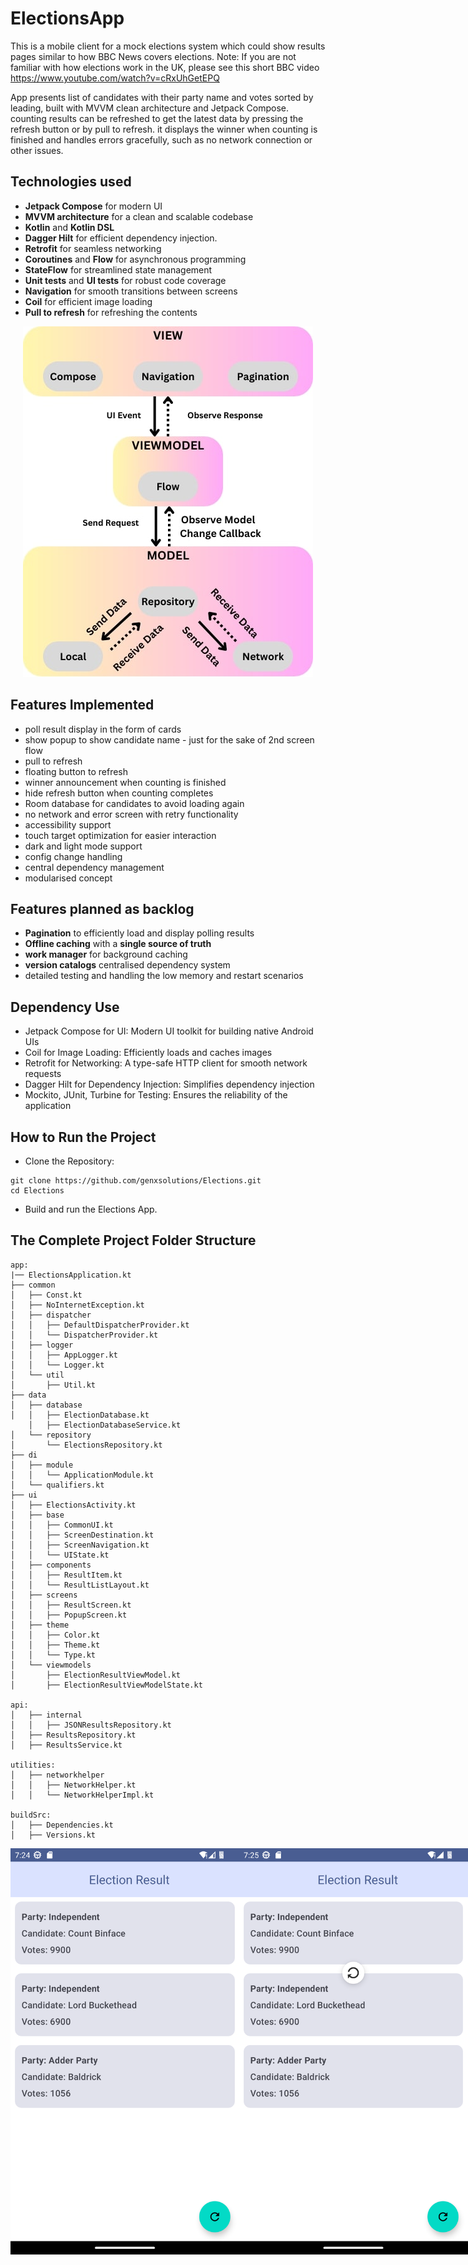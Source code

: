 # ElectionsApp
This is a mobile client for a mock elections system which could show results pages similar to how BBC News covers elections. Note: If you are not familiar with how elections work in the UK, please see this short BBC video https://www.youtube.com/watch?v=cRxUhGetEPQ

App presents list of candidates with their party name and votes sorted by leading, built with MVVM clean architecture and Jetpack Compose.
counting results can be refreshed to get the latest data by pressing the refresh button or by pull to refresh. it displays the winner when counting is finished and handles errors gracefully, such as no network connection or other issues.


## Technologies used

- **Jetpack Compose** for modern UI
- **MVVM architecture** for a clean and scalable codebase
- **Kotlin** and **Kotlin DSL**
- **Dagger Hilt** for efficient dependency injection.
- **Retrofit** for seamless networking
- **Coroutines** and **Flow** for asynchronous programming
- **StateFlow** for streamlined state management
- **Unit tests** and **UI tests** for robust code coverage
- **Navigation** for smooth transitions between screens
- **Coil** for efficient image loading
- **Pull to refresh** for refreshing the contents

<p align="center">
<img alt="screenshots"  src="https://github.com/genxsolutions/Elections/blob/main/assets/Elections_app_architecture.jpeg">
</p>

## Features Implemented

- poll result display in the form of cards
- show popup to show candidate name - just for the sake of 2nd screen flow
- pull to refresh
- floating button to refresh
- winner announcement when counting is finished
- hide refresh button when counting completes
- Room database for candidates to avoid loading again
- no network and error screen with retry functionality
- accessibility support
- touch target optimization for easier interaction
- dark and light mode support
- config change handling
- central dependency management
- modularised concept

## Features planned as backlog
- **Pagination** to efficiently load and display polling results 
- **Offline caching** with a **single source of truth**
- **work manager** for background caching
- **version catalogs** centralised dependency system 
- detailed testing and handling the low memory and restart scenarios 

## Dependency Use

- Jetpack Compose for UI: Modern UI toolkit for building native Android UIs
- Coil for Image Loading: Efficiently loads and caches images
- Retrofit for Networking: A type-safe HTTP client for smooth network requests
- Dagger Hilt for Dependency Injection: Simplifies dependency injection
- Mockito, JUnit, Turbine for Testing: Ensures the reliability of the application

## How to Run the Project

- Clone the Repository:
```
git clone https://github.com/genxsolutions/Elections.git
cd Elections
```
- Build and run the Elections App.


## The Complete Project Folder Structure

```
app:
|── ElectionsApplication.kt
├── common
│   ├── Const.kt
│   ├── NoInternetException.kt
│   ├── dispatcher
│   │   ├── DefaultDispatcherProvider.kt
│   │   └── DispatcherProvider.kt
│   ├── logger
│   │   ├── AppLogger.kt
│   │   └── Logger.kt
│   └── util
│       ├── Util.kt
├── data
│   ├── database
│   │   ├── ElectionDatabase.kt
    │   ├── ElectionDatabaseService.kt
│   └── repository
│       └── ElectionsRepository.kt
├── di
│   ├── module
│   │   └── ApplicationModule.kt
│   └── qualifiers.kt
├── ui
│   ├── ElectionsActivity.kt
│   ├── base
│   │   ├── CommonUI.kt
│   │   ├── ScreenDestination.kt
│   │   ├── ScreenNavigation.kt
│   │   └── UIState.kt
│   ├── components
│   │   ├── ResultItem.kt
│   │   └── ResultListLayout.kt
│   ├── screens
│   │   ├── ResultScreen.kt
│   │   ├── PopupScreen.kt
│   ├── theme
│   │   ├── Color.kt
│   │   ├── Theme.kt
│   │   └── Type.kt
│   └── viewmodels
│       ├── ElectionResultViewModel.kt
│       ├── ElectionResultViewModelState.kt

api:
│   ├── internal
│   │   ├── JSONResultsRepository.kt
│   ├── ResultsRepository.kt
│   ├── ResultsService.kt 

utilities:
│   ├── networkhelper
│   │   ├── NetworkHelper.kt
│   │   └── NetworkHelperImpl.kt

buildSrc:
│   ├── Dependencies.kt
│   ├── Versions.kt 

```
<div style="display: flex; justify-content: space-between;">
    <img alt="cake list"  src="https://github.com/genxsolutions/Elections/blob/main/assets/results.png" width="400" height="650">
    <img alt="description" src="https://github.com/genxsolutions/Elections/blob/main/assets/pull-to-refresh.png" width="400" height="650">
    <img alt="error" src="https://github.com/genxsolutions/Elections/blob/main/assets/counting-finished.png" width="400" height="650">
    <img alt="animation" src="https://github.com/genxsolutions/Elections/blob/main/assets/error.png" width="400" height="650">
    <img alt="pull-to-refresh" src="https://github.com/genxsolutions/Elections/blob/main/assets/no-internet.png" width="400" height="650">
</div>
